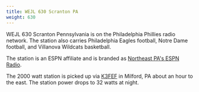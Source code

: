 ```yaml
---
title: WEJL 630 Scranton PA
weight: 630
---
```

WEJL 630 Scranton Pennsylvania is on the Philadelphia
Phillies radio network. The station also carries
Philadelphia Eagles football, Notre Dame football,
and Villanova Wildcats basketball.

The station is an ESPN affiliate and is branded as
[Northeast PA's ESPN Radio](http://www.nepasespnradio.com/).

The 2000 watt station is picked up via
[K3FEF] in
Milford, PA about an hour to the east. The station
power drops to 32 watts at night.

[K3FEF]:http://k3fef.com:8901?tune=630am
